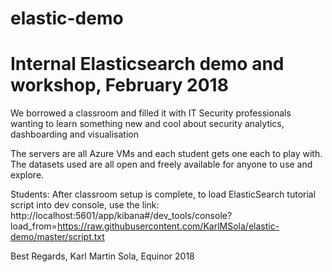 # elastic-demo
# Internal Elasticsearch demo and workshop, February 2018

We borrowed a classroom and filled it with IT Security professionals wanting to learn 
something new and cool about security analytics, dashboarding and visualisation

The servers are all Azure VMs and each student gets one each to play with. The datasets used
are all open and freely available for anyone to use and explore.

Students: After classroom setup is complete, to load ElasticSearch tutorial script into dev console, use the link: http://localhost:5601/app/kibana#/dev_tools/console?load_from=https://raw.githubusercontent.com/KarlMSola/elastic-demo/master/script.txt

Best Regards,
Karl Martin Sola, Equinor 2018
